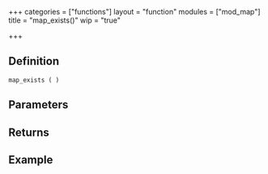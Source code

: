 +++
categories = ["functions"]
layout = "function"
modules = ["mod_map"]
title = "map_exists()"
wip = "true"

+++

## Definition

    map_exists ( )

## Parameters

## Returns

## Example

```
```
